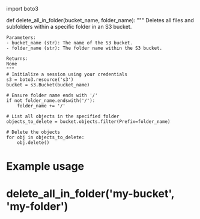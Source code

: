 import boto3

def delete_all_in_folder(bucket_name, folder_name):
    """
    Deletes all files and subfolders within a specific folder in an S3 bucket.

    Parameters:
    - bucket_name (str): The name of the S3 bucket.
    - folder_name (str): The folder name within the S3 bucket.

    Returns:
    None
    """
    # Initialize a session using your credentials
    s3 = boto3.resource('s3')
    bucket = s3.Bucket(bucket_name)
    
    # Ensure folder name ends with '/'
    if not folder_name.endswith('/'):
        folder_name += '/'
    
    # List all objects in the specified folder
    objects_to_delete = bucket.objects.filter(Prefix=folder_name)
    
    # Delete the objects
    for obj in objects_to_delete:
        obj.delete()

# Example usage
# delete_all_in_folder('my-bucket', 'my-folder')
